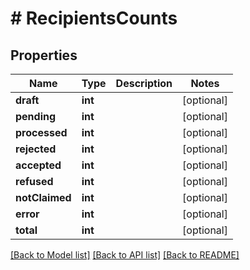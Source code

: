 # # RecipientsCounts

## Properties

Name | Type | Description | Notes
------------ | ------------- | ------------- | -------------
**draft** | **int** |  | [optional]
**pending** | **int** |  | [optional]
**processed** | **int** |  | [optional]
**rejected** | **int** |  | [optional]
**accepted** | **int** |  | [optional]
**refused** | **int** |  | [optional]
**notClaimed** | **int** |  | [optional]
**error** | **int** |  | [optional]
**total** | **int** |  | [optional]

[[Back to Model list]](../../README.md#models) [[Back to API list]](../../README.md#endpoints) [[Back to README]](../../README.md)
